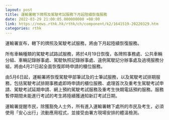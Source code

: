 ```yaml
---
layout: post
title: 運輸署轄下牌照及駕駛考試服務下月起陸續恢復服務
date: 2022-03-29 21:00:05.000000000 +08:00
link: https://news.rthk.hk/rthk/ch/component/k2/1641519-20220329.htm
categories: rthk
---
```


運輸署宣布，轄下的牌照及駕駛考試服務，將由下月起陸續恢復服務。

所有車輛種類的駕駛考試路試服務，將於4月19日恢復，各牌照事務處、公共車輛分組、車輛記錄辦事處、駕駛執照記錄辦事處、違例駕駛記分辦事處及過境服務分組，將由4月21日起全面恢復即時申請的櫃位服務。

由5月6日起，運輸署將恢復駕駛甲部筆試及的士筆試服務，以及駕駛考試排期服務，包括駕駛考試排期事務處即時申請的櫃位服務、處理首次及重考生駕駛考試申請、駕駛考試延期申請、網上預約駕駛考試服務及重考生快期電話預約服務。服務暫停期間未能進行考試的考生將陸續獲通知新訂考試日期。

運輸署提醒市民，除獲豁免人士外，所有進入運輸署轄下處所的市民及考生，必須使用「安心出行」流動應用程式，並接受由署方現場安排的體溫檢測。
